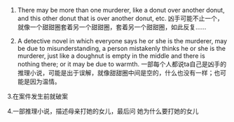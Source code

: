 1. There may be more than one murderer, like a donut over another donut, and this other donut that is over another donut, etc.
凶手可能不止一个，就像一个甜甜圈套着另一个甜甜圈，套着另一个甜甜圈，如此反复……

2. A detective novel in which everyone says he or she is the murderer, may be due to misunderstanding, a person mistakenly thinks he or she is the murderer, just like a doughnut is empty in the middle and there is nothing there; or it may be due to warmth.
一部每个人都说ta自己是凶手的推理小说，可能是出于误解，就像甜甜圈中间是空的，什么也没有一样；也可能是因为温情。

3.在案件发生前就破案

4.一部推理小说，描述母亲打她的女儿，最后问 她为什么要打她的女儿
